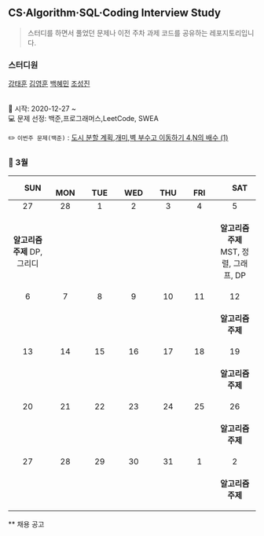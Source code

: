 ## CS·Algorithm·SQL·Coding Interview Study
<blockquote>스터디를 하면서 풀었던 문제나 이전 주차 과제 코드를 공유하는 레포지토리입니다.</blockquote>

### 스터디원

[강태훈](https://github.com/shuttlecock0) [김영훈](https://github.com/kim0hoon) [백혜민](https://github.com/HyeminBaek) [조성진](https://github.com/noel7781)

<br> 📌 시작: 2020-12-27 ~
<br> 💻 문제 선정: 백준,프로그래머스,LeetCode, SWEA

✏️ `이번주 문제(백준)` : [도시 분할 계획](https://www.acmicpc.net/problem/1647),[개미](https://www.acmicpc.net/problem/2136),[벽 부수고 이동하기 4](https://www.acmicpc.net/problem/16946),[N의 배수 (1)](https://www.acmicpc.net/problem/18790)

<h3> 📅 3월 </h3>

|　  SUN　  |　  MON　  |　  TUE　  |　  WED　  |　  THU　  |　  FRI　  |　  SAT　  |
|:---:|:---:|:---:|:---:|:---:|:---:|:---:|
|   27   |   28   |   1   |   2   |   3   |   4   |   5   |
|<p><b>알고리즘 주제</b> DP, 그리디</p>||||||<p><b>알고리즘 주제</b> MST, 정렬, 그래프, DP</p>|
|   6   |   7   |   8   |   9   |   10   |   11   |   12   |
|||||||<p><b>알고리즘 주제</b> </p>|
|   13   |   14   |   15   |   16   |   17   |   18   |   19   |
|||||||<p><b>알고리즘 주제</b>  </p>|
|   20   |   21   |   22   |   23   |   24   |   25   |   26   |
|||||||<p><b>알고리즘 주제</b> </p>|
|   27   |   28   |   29   |   30   |   31   |   1   |   2   |
|||||||<p><b>알고리즘 주제</b> </p>|


** 채용 공고
